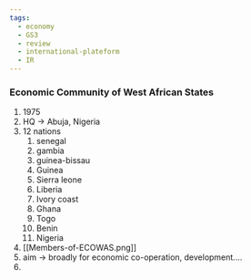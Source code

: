 ```yaml
---
tags:
  - economy
  - GS3
  - review
  - international-plateform
  - IR
---
```

### Economic Community of West African States
1. 1975
2. HQ -> Abuja, Nigeria
3. 12 nations
	1. senegal 
	2. gambia
	3. guinea-bissau
	4. Guinea
	5. Sierra leone
	6. Liberia
	7. Ivory coast
	8. Ghana
	9. Togo
	10. Benin
	11. Nigeria
4. [[Members-of-ECOWAS.png]]
5. aim -> broadly for economic co-operation, development....
6. 